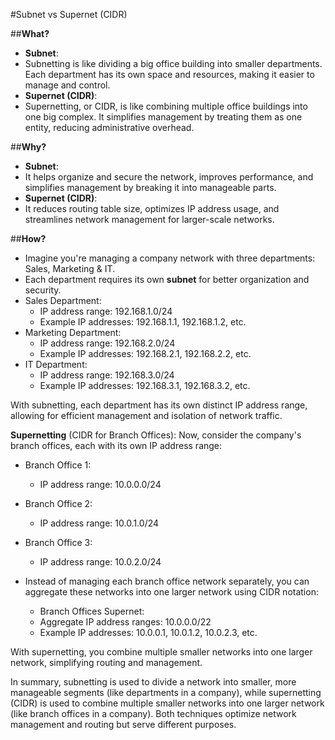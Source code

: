#Subnet vs Supernet (CIDR)

##**What?**
-   **Subnet**:
-   Subnetting is like dividing a big office building into smaller departments. Each department has its own space and resources, making it easier to manage and control.
-   **Supernet (CIDR)**:
-   Supernetting, or CIDR, is like combining multiple office buildings into one big complex. It simplifies management by treating them as one entity, reducing administrative overhead.

##**Why?**
-   **Subnet**:
-   It helps organize and secure the network, improves performance, and simplifies management by breaking it into manageable parts.
-   **Supernet (CIDR)**:
-   It reduces routing table size, optimizes IP address usage, and streamlines network management for larger-scale networks.

##**How?**

- Imagine you're managing a company network with three departments: Sales, Marketing & IT. 
- Each department requires its own **subnet** for better organization and security.
- Sales Department:
    - IP address range: 192.168.1.0/24
    - Example IP addresses: 192.168.1.1, 192.168.1.2, etc.
- Marketing Department:
    - IP address range: 192.168.2.0/24
    - Example IP addresses: 192.168.2.1, 192.168.2.2, etc.
- IT Department:
    - IP address range: 192.168.3.0/24
    - Example IP addresses: 192.168.3.1, 192.168.3.2, etc.

With subnetting, each department has its own distinct IP address range, allowing for efficient management and isolation of network traffic.

**Supernetting** (CIDR for Branch Offices):
Now, consider the company's branch offices, each with its own IP address range:
- Branch Office 1:
    - IP address range: 10.0.0.0/24
- Branch Office 2:
    - IP address range: 10.0.1.0/24
- Branch Office 3:
    - IP address range: 10.0.2.0/24

- Instead of managing each branch office network separately, you can aggregate these networks into one larger network using CIDR notation:
  - Branch Offices Supernet:
  - Aggregate IP address ranges: 10.0.0.0/22
  - Example IP addresses: 10.0.0.1, 10.0.1.2, 10.0.2.3, etc.

With supernetting, you combine multiple smaller networks into one larger network, simplifying routing and management.

In summary, subnetting is used to divide a network into smaller, more manageable segments (like departments in a company), while supernetting (CIDR) is used to combine multiple smaller networks into one larger network (like branch offices in a company). Both techniques optimize network management and routing but serve different purposes.